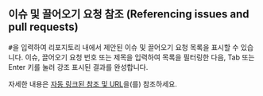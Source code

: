## 이슈 및 끌어오기 요청 참조 (Referencing issues and pull requests)

<kbd>#</kbd>을 입력하여 리포지토리 내에서 제안된 이슈 및 끌어오기 요청 목록을 표시할 수 있습니다. 이슈, 끌어오기 요청 번호 또는 제목을 입력하여 목록을 필터링한 다음, Tab 또는 Enter 키를 눌러 강조 표시된 결과를 완성합니다.

자세한 내용은 [자동 링크된 참조 및 URL](https://docs.github.com/ko/get-started/writing-on-github/working-with-advanced-formatting/autolinked-references-and-urls)을(를) 참조하세요.